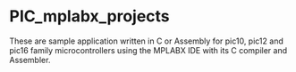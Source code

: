 # PIC_mplabx_projects
These are sample application written in C or Assembly for pic10, pic12 and pic16 family microcontrollers using the MPLABX IDE with its C compiler and Assembler.
